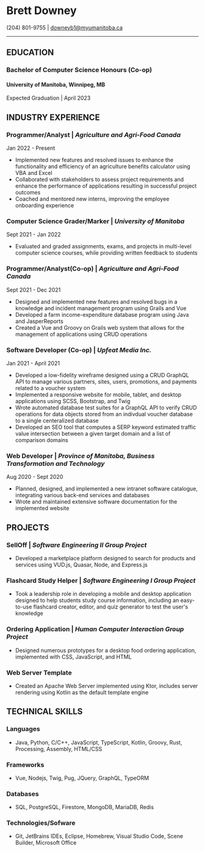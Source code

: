 # Brett Downey
(204) 801-9755 | downeyb1@myumanitoba.ca

---

## **EDUCATION**
### **Bachelor of Computer Science Honours (Co-op)**
#### University of Manitoba, Winnipeg, MB
Expected Graduation | April 2023

## **INDUSTRY EXPERIENCE**
### **Programmer/Analyst** | *Agriculture and Agri-Food Canada*
Jan 2022 - Present
- Implemented new features and resolved issues to enhance the functionality and efficiency of an agriculture benefits calculator using VBA and Excel
- Collaborated with stakeholders to assess project requirements and enhance the performance of applications resulting in successful project outcomes
- Coached and mentored new interns, improving the employee onboarding experience

### **Computer Science Grader/Marker** | *University of Manitoba*
Sept 2021 - Jan 2022
-  Evaluated and graded assignments, exams, and projects in multi-level computer science courses, while providing written feedback to students

### **Programmer/Analyst(Co-op)** | *Agriculture and Agri-Food Canada*
Sept 2021 - Dec 2021
-  Designed and implemented new features and resolved bugs in a knowledge and incident management program using Grails and Vue
-  Developed a farm income-expenditure database program using Java and JasperReports
-  Created a Vue and Groovy on Grails web system that allows for the management of applications using CRUD operations

### **Software Developer (Co-op)** | *Upfeat Media Inc.*
Jan 2021 - April 2021
-  Developed a low-fidelity wireframe designed using a CRUD GraphQL API to manage various partners, sites, users, promotions, and payments related to a voucher system
-  Implemented a responsive website for mobile, tablet, and desktop applications using SCSS, Bootstrap, and Twig
-  Wrote automated database test suites for a GraphQL API to verify CRUD operations for data objects stored from an indivdual voucher database to a single centeralized database
-  Developed an SEO tool that computes a SERP keyword estimated traffic value intersection between a given target domain and a list of comparison domains

### **Web Developer** | *Province of Manitoba, Business Transformation and Technology*
Aug 2020 - Sept 2020
-  Planned, designed, and implemented a new intranet software catalogue, integrating various back-end services and databases 
-  Wrote and maintained extensive software documentation for the implemented website

## **PROJECTS**

### **SellOff** | *Software Engineering II Group Project* 
-  Developed a marketplace platform designed to search for products and services using VUD.js, Quasar, Node, and Express.js

### **Flashcard Study Helper** | *Software Engineering I Group Project* 
-  Took a leadership role in developing a mobile and desktop application designed to help students study course information, including an easy-to-use flashcard creator, editor, and quiz generator to test the user's knowledge

### **Ordering Application** | *Human Computer Interaction Group Project* 
-  Designed numerous prototypes for a desktop food ordering application, implemented with CSS, JavaScript, and HTML

### **Web Server Template** 
-  Created an Apache Web Server implemented using Ktor, includes server rendering using Kotlin as the default template engine

## **TECHNICAL SKILLS**

### **Languages**
- Java, Python, C/C++, JavaScript, TypeScript, Kotlin, Groovy, Rust, Processing, Assembly, HTML/CSS

### **Frameworks**
-  Vue, Nodejs, Twig, Pug, JQuery, GraphQL, TypeORM

### **Databases**
- SQL, PostgreSQL, Firestore, MongoDB, MariaDB, Redis

### **Technologies/Sofware**
- Git, JetBrains IDEs, Eclipse, Homebrew, Visual Studio Code, Scene Builder, Microsoft Office
